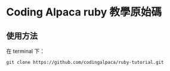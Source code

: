 # Coding Alpaca ruby 教學原始碼

## 使用方法

在 terminal 下：

```
git clone https://github.com/codingalpaca/ruby-tutorial.git
```
